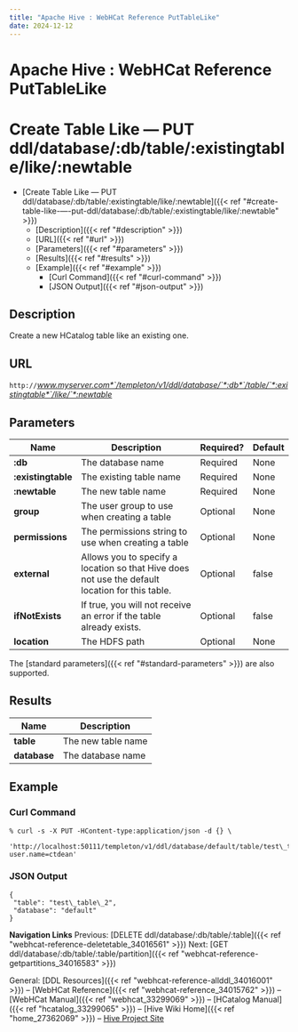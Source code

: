 ```yaml
---
title: "Apache Hive : WebHCat Reference PutTableLike"
date: 2024-12-12
---
```


# Apache Hive : WebHCat Reference PutTableLike

# Create Table Like — PUT ddl/database/:db/table/:existingtable/like/:newtable

* [Create Table Like — PUT ddl/database/:db/table/:existingtable/like/:newtable]({{< ref "#create-table-like-—-put-ddl/database/:db/table/:existingtable/like/:newtable" >}})
	+ [Description]({{< ref "#description" >}})
	+ [URL]({{< ref "#url" >}})
	+ [Parameters]({{< ref "#parameters" >}})
	+ [Results]({{< ref "#results" >}})
	+ [Example]({{< ref "#example" >}})
		- [Curl Command]({{< ref "#curl-command" >}})
		- [JSON Output]({{< ref "#json-output" >}})

## Description

Create a new HCatalog table like an existing one.

## URL

`http://`*www.myserver.com*`/templeton/v1/ddl/database/`*:db*`/table/`*:existingtable*`/like/`*:newtable*

## Parameters

| Name | Description | Required? | Default |
| --- | --- | --- | --- |
| **:db** | The database name | Required | None |
| **:existingtable** | The existing table name | Required | None |
| **:newtable** | The new table name | Required | None |
| **group** | The user group to use when creating a table | Optional | None |
| **permissions** | The permissions string to use when creating a table | Optional | None |
| **external** | Allows you to specify a location so that Hive does not use the default location for this table. | Optional | false |
| **ifNotExists** | If true, you will not receive an error if the table already exists. | Optional | false |
| **location** | The HDFS path | Optional | None |

The [standard parameters]({{< ref "#standard-parameters" >}}) are also supported.

## Results

| Name | Description |
| --- | --- |
| **table** | The new table name |
| **database** | The database name |

## Example

### Curl Command

```
% curl -s -X PUT -HContent-type:application/json -d {} \
 'http://localhost:50111/templeton/v1/ddl/database/default/table/test\_table/like/test\_table\_2?user.name=ctdean'

```

### JSON Output

```
{
 "table": "test\_table\_2",
 "database": "default"
}

```

  

**Navigation Links**
Previous: [DELETE ddl/database/:db/table/:table]({{< ref "webhcat-reference-deletetable_34016561" >}}) Next: [GET ddl/database/:db/table/:table/partition]({{< ref "webhcat-reference-getpartitions_34016583" >}})

General: [DDL Resources]({{< ref "webhcat-reference-allddl_34016001" >}}) – [WebHCat Reference]({{< ref "webhcat-reference_34015762" >}}) – [WebHCat Manual]({{< ref "webhcat_33299069" >}}) – [HCatalog Manual]({{< ref "hcatalog_33299065" >}}) – [Hive Wiki Home]({{< ref "home_27362069" >}}) – [Hive Project Site](http://hive.apache.org/)

 

 

